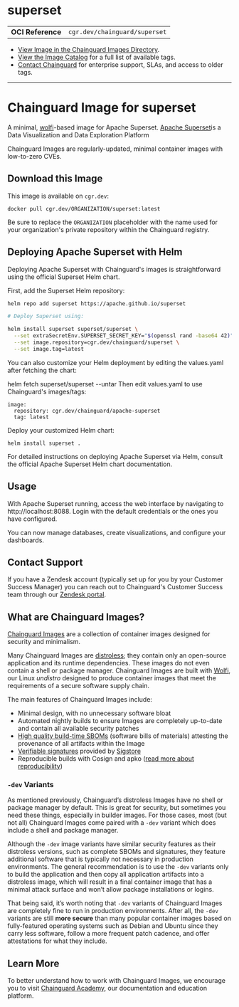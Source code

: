 <!--monopod:start-->
# superset
| | |
| - | - |
| **OCI Reference** | `cgr.dev/chainguard/superset` |


* [View Image in the Chainguard Images Directory](https://images.chainguard.dev/directory/image/superset/overview).
* [View the Image Catalog](https://console.chainguard.dev/images/catalog) for a full list of available tags.
* [Contact Chainguard](https://www.chainguard.dev/chainguard-images) for enterprise support, SLAs, and access to older tags.

---
<!--monopod:end-->

<!--overview:start-->
# Chainguard Image for superset

A minimal, [wolfi](https://github.com/wolfi-dev)-based image for Apache Superset. [Apache Superset](https://github.com/apache/superset/tree/master)is a Data Visualization and Data Exploration Platform

Chainguard Images are regularly-updated, minimal container images with low-to-zero CVEs.
<!--overview:end-->

<!--getting:start-->
## Download this Image
This image is available on `cgr.dev`:

```
docker pull cgr.dev/ORGANIZATION/superset:latest
```

Be sure to replace the `ORGANIZATION` placeholder with the name used for your organization's private repository within the Chainguard registry.
<!--getting:end-->

<!--body:start-->
## Deploying Apache Superset with Helm

Deploying Apache Superset with Chainguard's images is straightforward using the official Superset Helm chart.

First, add the Superset Helm repository:

```bash
helm repo add superset https://apache.github.io/superset

# Deploy Superset using:

helm install superset superset/superset \
  --set extraSecretEnv.SUPERSET_SECRET_KEY="$(openssl rand -base64 42)" \
  --set image.repository=cgr.dev/chainguard/superset \
  --set image.tag=latest
```

You can also customize your Helm deployment by editing the values.yaml after fetching the chart:

helm fetch superset/superset --untar
Then edit values.yaml to use Chainguard's images/tags:

```
image:
  repository: cgr.dev/chainguard/apache-superset
  tag: latest
```
Deploy your customized Helm chart:

```
helm install superset .
```

For detailed instructions on deploying Apache Superset via Helm, consult the official Apache Superset Helm chart documentation.


## Usage
With Apache Superset running, access the web interface by navigating to http://localhost:8088. Login with the default credentials or the ones you have configured.

You can now manage databases, create visualizations, and configure your dashboards.

<!--body:end-->

## Contact Support

If you have a Zendesk account (typically set up for you by your Customer Success Manager) you can reach out to Chainguard's Customer Success team through our [Zendesk portal](https://support.chainguard.dev/hc/en-us).

## What are Chainguard Images?

[Chainguard Images](https://www.chainguard.dev/chainguard-images?utm_source=readmes) are a collection of container images designed for security and minimalism.

Many Chainguard Images are [distroless](https://edu.chainguard.dev/chainguard/chainguard-images/getting-started-distroless/); they contain only an open-source application and its runtime dependencies. These images do not even contain a shell or package manager. Chainguard Images are built with [Wolfi](https://edu.chainguard.dev/open-source/wolfi/overview), our Linux _undistro_ designed to produce container images that meet the requirements of a secure software supply chain.

The main features of Chainguard Images include:

* Minimal design, with no unnecessary software bloat
* Automated nightly builds to ensure Images are completely up-to-date and contain all available security patches
* [High quality build-time SBOMs](https://edu.chainguard.dev/chainguard/chainguard-images/working-with-images/retrieve-image-sboms/) (software bills of materials) attesting the provenance of all artifacts within the Image
* [Verifiable signatures](https://edu.chainguard.dev/chainguard/chainguard-images/working-with-images/retrieve-image-sboms/) provided by [Sigstore](https://edu.chainguard.dev/open-source/sigstore/cosign/an-introduction-to-cosign/)
* Reproducible builds with Cosign and apko ([read more about reproducibility](https://www.chainguard.dev/unchained/reproducing-chainguards-reproducible-image-builds))

### `-dev` Variants

As mentioned previously, Chainguard’s distroless Images have no shell or package manager by default. This is great for security, but sometimes you need these things, especially in builder images. For those cases, most (but not all) Chainguard Images come paired with a `-dev` variant which does include a shell and package manager.

Although the `-dev` image variants have similar security features as their distroless versions, such as complete SBOMs and signatures, they feature additional software that is typically not necessary in production environments. The general recommendation is to use the `-dev` variants only to build the application and then copy all application artifacts into a distroless image, which will result in a final container image that has a minimal attack surface and won’t allow package installations or logins.

That being said, it’s worth noting that `-dev` variants of Chainguard Images are completely fine to run in production environments. After all, the `-dev` variants are still **more secure** than many popular container images based on fully-featured operating systems such as Debian and Ubuntu since they carry less software, follow a more frequent patch cadence, and offer attestations for what they include.

## Learn More

To better understand how to work with Chainguard Images, we encourage you to visit [Chainguard Academy](https://edu.chainguard.dev/), our documentation and education platform.